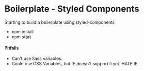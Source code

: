 # Boilerplate - Styled Components
Starting to build a boilerplate using styled-components

- npm install
- npm start

#### Pitfalls
- Can't use Sass variables.
- Could use CSS Variables, but IE doesn't support it yet. HATE IE
